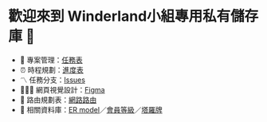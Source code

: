 # 歡迎來到 Winderland小組專用私有儲存庫 🙌
<ul>
  <li> 🧙  專案管理：<a href="https://docs.google.com/document/d/1qzsdz19UrucIa7VkCbivUouEDsy9avkHCtUk2tjytnM/edit#heading=h.7dgppiozh6pm">任務表</a></li>
  <li> ⏰  時程規劃：<a href="https://docs.google.com/document/d/1qzsdz19UrucIa7VkCbivUouEDsy9avkHCtUk2tjytnM/edit#heading=h.7dgppiozh6pm](https://docs.google.com/spreadsheets/d/193NHNzRZTDOa_LASxC0_yoQCnd_UcoBgb30X0yywS30/edit?gid=1951129198#gid=1951129198)">進度表</a></li>
    <li> 〽️  任務分支：<a href="https://github.com/Winderland-Group/Winderland-Project/issues">Issues</a></li>
    <li> 👩🏻‍🎨  網頁視覺設計：<a href="https://docs.google.com/document/d/1qzsdz19UrucIa7VkCbivUouEDsy9avkHCtUk2tjytnM/edit#heading=h.7dgppiozh6pm](https://docs.google.com/spreadsheets/d/193NHNzRZTDOa_LASxC0_yoQCnd_UcoBgb30X0yywS30/edit?gid=1951129198#gid=1951129198)](https://www.figma.com/design/d9tV4dL3xQp1VKrCxrhssW/wine_1920?node-id=105-1390&m=dev)">Figma</a></li>
     <li> 🛜 路由規劃表：<a href="https://docs.google.com/spreadsheets/d/1NjVnwTF5eJqzMbK2N77MWRBhc4Ah5G8XQOpp7Nivmtw/edit?gid=0#gid=0">網路路由</a></li>
    <li> 🍷  相關資料庫：<a href="https://dbdiagram.io/d/%E8%91%A1%E8%90%84%E9%85%92-%E7%9A%84-E-R-MODEL-665811fab65d9338790e26ec">ER model</a>／<a href="https://docs.google.com/spreadsheets/d/1ozv_FzRU31tz658W7L7VPzqq2-qy9x0_GCaTWUIGN-0/edit?gid=0#gid=0">會員等級</a>／<a href="https://docs.google.com/spreadsheets/d/1U6xyXXV12H-zl4eHhRSJfVoeXQpb0O1zjmXNi8HUQX8/edit?gid=0#gid=0">塔羅牌</a></li>
  
</ul> 
